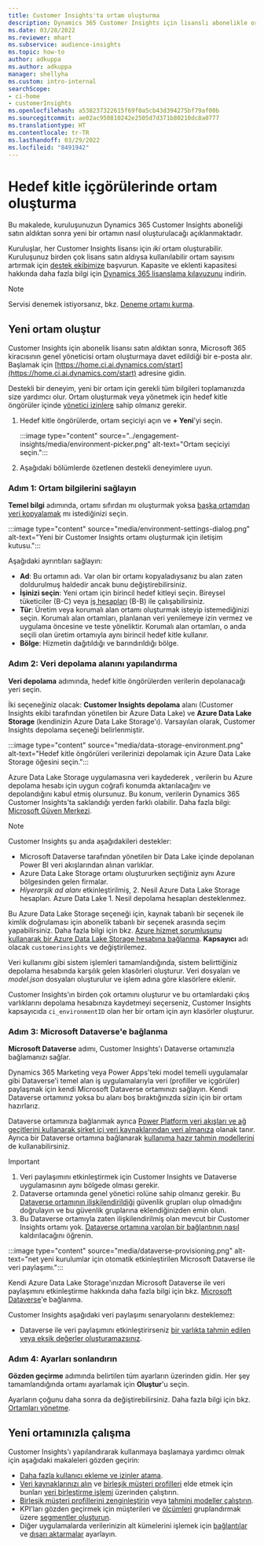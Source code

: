 ```yaml
---
title: Customer Insights'ta ortam oluşturma
description: Dynamics 365 Customer Insights için lisanslı abonelikle ortam oluşturma adımları.
ms.date: 03/28/2022
ms.reviewer: mhart
ms.subservice: audience-insights
ms.topic: how-to
author: adkuppa
ms.author: adkuppa
manager: shellyha
ms.custom: intro-internal
searchScope:
- ci-home
- customerInsights
ms.openlocfilehash: a538237322615f69f0a5cb43d394275bf79af00b
ms.sourcegitcommit: ae02ac950810242e2505d7d371b80210dc8a0777
ms.translationtype: HT
ms.contentlocale: tr-TR
ms.lasthandoff: 03/29/2022
ms.locfileid: "8491942"
---
```

# <a name="create-an-environment-in-audience-insights"></a>Hedef kitle içgörülerinde ortam oluşturma

Bu makalede, kuruluşunuzun Dynamics 365 Customer Insights aboneliği satın aldıktan sonra yeni bir ortamın nasıl oluşturulacağı açıklanmaktadır. 

Kuruluşlar, her Customer Insights lisansı için *iki* ortam oluşturabilir. Kuruluşunuz birden çok lisans satın aldıysa kullanılabilir ortam sayısını artırmak için [destek ekibimize](https://go.microsoft.com/fwlink/?linkid=2079641) başvurun. Kapasite ve eklenti kapasitesi hakkında daha fazla bilgi için [Dynamics 365 lisanslama kılavuzunu](https://go.microsoft.com/fwlink/?LinkId=866544) indirin.

> [!NOTE]
> Servisi denemek istiyorsanız, bkz. [Deneme ortamı kurma](../trial-signup.md).

## <a name="create-a-new-environment"></a>Yeni ortam oluştur

Customer Insights için abonelik lisansı satın aldıktan sonra, Microsoft 365 kiracısının genel yöneticisi ortam oluşturmaya davet edildiği bir e-posta alır. Başlamak için [https://home.ci.ai.dynamics.com/start](https://home.ci.ai.dynamics.com/start) adresine gidin. 

Destekli bir deneyim, yeni bir ortam için gerekli tüm bilgileri toplamanızda size yardımcı olur. Ortam oluşturmak veya yönetmek için hedef kitle öngörüler içinde [yönetici izinlere](permissions.md) sahip olmanız gerekir.

1. Hedef kitle öngörülerde, ortam seçiciyi açın ve **+ Yeni**'yi seçin.
  
   :::image type="content" source="../engagement-insights/media/environment-picker.png" alt-text="Ortam seçiciyi seçin.":::

1. Aşağıdaki bölümlerde özetlenen destekli deneyimlere uyun.

### <a name="step-1-provide-environment-information"></a>Adım 1: Ortam bilgilerini sağlayın

**Temel bilgi** adımında, ortamı sıfırdan mı oluşturmak yoksa [başka ortamdan veri kopyalamak](manage-environments.md#copy-the-environment-configuration) mı istediğinizi seçin.

   :::image type="content" source="media/environment-settings-dialog.png" alt-text="Yeni bir Customer Insights ortamı oluşturmak için iletişim kutusu.":::

Aşağıdaki ayrıntıları sağlayın:
   - **Ad**: Bu ortamın adı. Var olan bir ortamı kopyaladıysanız bu alan zaten doldurulmuş haldedir ancak bunu değiştirebilirsiniz.
   - **İşinizi seçin**: Yeni ortam için birincil hedef kitleyi seçin. Bireysel tüketiciler (B-C) veya [iş hesapları](work-with-business-accounts.md) (B-B) ile çalışabilirsiniz.
   - **Tür**: Üretim veya korumalı alan ortamı oluşturmak isteyip istemediğinizi seçin. Korumalı alan ortamları, planlanan veri yenilemeye izin vermez ve uygulama öncesine ve teste yöneliktir. Korumalı alan ortamları, o anda seçili olan üretim ortamıyla aynı birincil hedef kitle kullanır.
   - **Bölge**: Hizmetin dağıtıldığı ve barındırıldığı bölge.

### <a name="step-2-configure-data-storage"></a>Adım 2: Veri depolama alanını yapılandırma

**Veri depolama** adımında, hedef kitle öngörülerden verilerin depolanacağı yeri seçin.

İki seçeneğiniz olacak: **Customer Insights depolama** alanı (Customer Insights ekibi tarafından yönetilen bir Azure Data Lake) ve **Azure Data Lake Storage** (kendinizin Azure Data Lake Storage'ı). Varsayılan olarak, Customer Insights depolama seçeneği belirlenmiştir.

:::image type="content" source="media/data-storage-environment.png" alt-text="Hedef kitle öngörüleri verilerinizi depolamak için Azure Data Lake Storage öğesini seçin.":::

Azure Data Lake Storage uygulamasına veri kaydederek , verilerin bu Azure depolama hesabı için uygun coğrafi konumda aktarılacağını ve depolandığını kabul etmiş olursunuz. Bu konum, verilerin Dynamics 365 Customer Insights'ta saklandığı yerden farklı olabilir. Daha fazla bilgi: [Microsoft Güven Merkezi](https://www.microsoft.com/trust-center).

> [!NOTE]
> Customer Insights şu anda aşağıdakileri destekler:
> - Microsoft Dataverse tarafından yönetilen bir Data Lake içinde depolanan Power BI veri akışlarından alınan varlıklar.  
> - Azure Data Lake Storage ortamı oluştururken seçtiğiniz aynı Azure bölgesinden gelen firmalar.
> - *Hiyerarşik ad alanı* etkinleştirilmiş, 2. Nesil Azure Data Lake Storage hesapları. Azure Data Lake 1. Nesil depolama hesapları desteklenmez.

Bu Azure Data Lake Storage seçeneği için, kaynak tabanlı bir seçenek ile kimlik doğrulaması için abonelik tabanlı bir seçenek arasında seçim yapabilirsiniz. Daha fazla bilgi için bkz. [Azure hizmet sorumlusunu kullanarak bir Azure Data Lake Storage hesabına bağlanma](connect-service-principal.md). **Kapsayıcı** adı olacak `customerinsights` ve değiştirilemez.

Veri kullanımı gibi sistem işlemleri tamamlandığında, sistem belirttiğiniz depolama hesabında karşılık gelen klasörleri oluşturur. Veri dosyaları ve *model.json* dosyaları oluşturulur ve işlem adına göre klasörlere eklenir.

Customer Insights'ın birden çok ortamını oluşturur ve bu ortamlardaki çıkış varlıklarını depolama hesabınıza kaydetmeyi seçerseniz, Customer Insights kapsayıcıda `ci_environmentID` olan her bir ortam için ayrı klasörler oluşturur.

### <a name="step-3-connect-to-microsoft-dataverse"></a>Adım 3: Microsoft Dataverse'e bağlanma
   
**Microsoft Dataverse** adımı, Customer Insights'ı Dataverse ortamınızla bağlamanızı sağlar.

Dynamics 365 Marketing veya Power Apps'teki model temelli uygulamalar gibi Dataverse'i temel alan iş uygulamalarıyla veri (profiller ve içgörüler) paylaşmak için kendi Microsoft Dataverse ortamınızı sağlayın. Kendi Dataverse ortamınız yoksa bu alanı boş bıraktığınızda sizin için bir ortam hazırlarız.

Dataverse ortamınıza bağlanmak ayrıca [Power Platform veri akışları ve ağ geçitlerini kullanarak şirket içi veri kaynaklarından veri almanıza](data-sources.md#add-data-from-on-premises-data-sources) olanak tanır. Ayrıca bir Dataverse ortamına bağlanarak [kullanıma hazır tahmin modellerini](predictions-overview.md?tabs=b2c#out-of-box-models) de kullanabilirsiniz.

> [!IMPORTANT]
> 1. Veri paylaşımını etkinleştirmek için Customer Insights ve Dataverse uygulamasının aynı bölgede olması gerekir.
> 1. Dataverse ortamında genel yönetici rolüne sahip olmanız gerekir. Bu [Dataverse ortamının ilişkilendirildiği](/power-platform/admin/control-user-access#associate-a-security-group-with-a-dataverse-environment) güvenlik grupları olup olmadığını doğrulayın ve bu güvenlik gruplarına eklendiğinizden emin olun.
> 1. Bu Dataverse ortamıyla zaten ilişkilendirilmiş olan mevcut bir Customer Insights ortamı yok. [Dataverse ortamına varolan bir bağlantının nasıl](manage-environments.md#remove-an-existing-connection-to-a-dataverse-environment) kaldırılacağını öğrenin.

:::image type="content" source="media/dataverse-provisioning.png" alt-text="net yeni kurulumlar için otomatik etkinleştirilen Microsoft Dataverse ile veri paylaşımı.":::

Kendi Azure Data Lake Storage'ınızdan Microsoft Dataverse ile veri paylaşımını etkinleştirme hakkında daha fazla bilgi için bkz. [Microsoft Dataverse](manage-environments.md#connect-to-microsoft-dataverse)'e bağlanma.

Customer Insights aşağıdaki veri paylaşımı senaryolarını desteklemez:
- Dataverse ile veri paylaşımını etkinleştirirseniz [bir varlıkta tahmin edilen veya eksik değerler oluşturamazsınız](predictions.md).

### <a name="step-4-finalize-the-settings"></a>Adım 4: Ayarları sonlandırın

**Gözden geçirme** adımında belirtilen tüm ayarların üzerinden gidin. Her şey tamamlandığında ortamı ayarlamak için **Oluştur**'u seçin. 

Ayarların çoğunu daha sonra da değiştirebilirsiniz. Daha fazla bilgi için bkz. [Ortamları yönetme](manage-environments.md).

## <a name="work-with-your-new-environment"></a>Yeni ortamınızla çalışma

Customer Insights'ı yapılandırarak kullanmaya başlamaya yardımcı olmak için aşağıdaki makaleleri gözden geçirin: 

- [Daha fazla kullanıcı ekleme ve izinler atama](permissions.md).
- [Veri kaynaklarınızı alın](data-sources.md) ve [birleşik müşteri profilleri](customer-profiles.md) elde etmek için bunları [veri birleştirme işlemi](data-unification.md) üzerinden çalıştırın.
- [Birleşik müşteri profillerini zenginleştirin](enrichment-hub.md) veya [tahmini modeller çalıştırın](predictions-overview.md).
- KPI'ları gözden geçirmek için müşterileri ve [ölçümleri](measures.md) gruplandırmak üzere [segmentler oluşturun](segments.md).
- Diğer uygulamalarda verilerinizin alt kümelerini işlemek için [bağlantılar](connections.md) ve [dışarı aktarmalar](export-destinations.md) ayarlayın.
